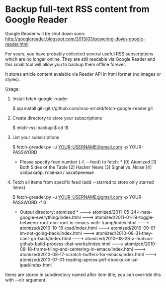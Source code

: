 Backup full-text RSS content from Google Reader 
===============================================

Google Reader will be shut down soon: http://googlereader.blogspot.com/2013/03/powering-down-google-reader.html

For years, you have probably collected several useful RSS subscriptions which are no longer online.
They are still readable via Google Reader and this small tool will allow you to backup them offline forever.

It stores article content avalable via Reader API in html format (no images or styles).

Usage:

1. Install fetch-google-reader

    $ pip install git+git://github.com/max-arnold/fetch-google-reader.git

2. Create directory to store your subscriptions

    $ mkdir rss-backup
    $ cd !$
    
3. List your subscriptions
   
    $ fetch-greader.py -u YOUR-USERNAME@gmail.com -p YOUR-PASSWORD
    * Please specify feed number (-f, --feed) to fetch: *
    [0] Atomized
    [1] Both Sides of the Table
    [2] Hacker News
    [3] Signal vs. Noise
    [4] хабрахабр: главная / захабренные

4. Fetch all items from specific feed (add --starred to store only starred items)

    $ fetch-greader.py -u YOUR-USERNAME@gmail.com -p YOUR-PASSWORD -f 0
    * Output directory: atomized *
    ---> atomized/2011-05-24-i-hate-google-everything/index.html
    ---> atomized/2011-01-19-toggle-between-root-non-root-in-emacs-with-tramp/index.html
    ---> atomized/2010-10-19-ipad/index.html
    ---> atomized/2010-09-01-im-not-going-back/index.html
    ---> atomized/2010-08-31-they-cant-go-back/index.html
    ---> atomized/2010-08-28-a-hudson-github-build-process-that-works/index.html
    ---> atomized/2010-08-18-frame-tiling-and-centering-in-emacs/index.html
    ---> atomized/2010-08-17-scratch-buffers-for-emacs/index.html
    ---> atomized/2010-07-01-reading-apress-pdf-ebooks-on-an-ipad/index.html

Items are stored in subdirectory named after item title, you can override this with --dir argument.
